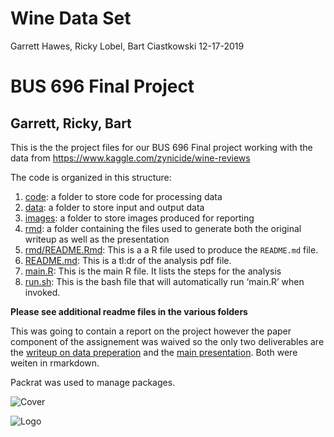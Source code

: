 Wine Data Set
================
Garrett Hawes, Ricky Lobel, Bart Ciastkowski
12-17-2019

# BUS 696 Final Project

## Garrett, Ricky, Bart

This is the the project files for our BUS 696 Final project working with
the data from <https://www.kaggle.com/zynicide/wine-reviews>

The code is organized in this structure:

1.  [code](code): a folder to store code for processing data
2.  [data](data): a folder to store input and output data
3.  [images](images): a folder to store images produced for reporting
4.  [rmd](rmd): a folder containing the files used to generate both the
    original writeup as well as the presentation
5.  [rmd/README.Rmd](rmd/README.Rmd): This is a a R file used to produce
    the `README.md` file.
6.  [README.md](README.md): This is a tl:dr of the analysis pdf file.
7.  [main.R](main.R): This is the main R file. It lists the steps for
    the analysis
8.  [run.sh](run.sh): This is the bash file that will automatically run
    ‘main.R’ when invoked.

**Please see additional readme files in the various folders**

This was going to contain a report on the project however the paper
component of the assignement was waived so the only two deliverables are
the [writeup on data
preperation](http://bus696.garretthawes.com/deliverable-2/index.html)
and the [main
presentation](http://bus696.garretthawes.com/present.html). Both were
weiten in rmarkdown.

Packrat was used to manage packages.

![Cover](http://garretthawes.com/r/cover.jpeg)

![Logo](http://garretthawes.com/r/logo.jpeg)
